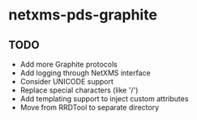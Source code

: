 # netxms-pds-graphite

## TODO
- Add more Graphite protocols
- Add logging through NetXMS interface
- Consider UNICODE support
- Replace special characters (like '/')
- Add templating support to inject custom attributes
- Move from RRDTool to separate directory
